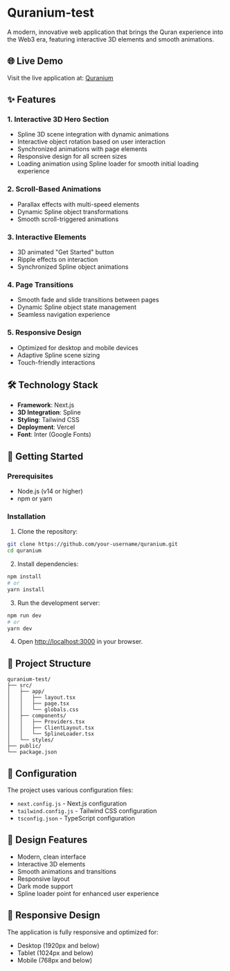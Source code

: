 # Quranium-test

A modern, innovative web application that brings the Quran experience into the Web3 era, featuring interactive 3D elements and smooth animations.

## 🌐 Live Demo

Visit the live application at: [Quranium](https://quranium-test.vercel.app/)

## ✨ Features

### 1. Interactive 3D Hero Section
- Spline 3D scene integration with dynamic animations
- Interactive object rotation based on user interaction
- Synchronized animations with page elements
- Responsive design for all screen sizes
- Loading animation using Spline loader for smooth initial loading experience

### 2. Scroll-Based Animations
- Parallax effects with multi-speed elements
- Dynamic Spline object transformations
- Smooth scroll-triggered animations

### 3. Interactive Elements
- 3D animated "Get Started" button
- Ripple effects on interaction
- Synchronized Spline object animations

### 4. Page Transitions
- Smooth fade and slide transitions between pages
- Dynamic Spline object state management
- Seamless navigation experience

### 5. Responsive Design
- Optimized for desktop and mobile devices
- Adaptive Spline scene sizing
- Touch-friendly interactions

## 🛠️ Technology Stack

- **Framework**: Next.js
- **3D Integration**: Spline
- **Styling**: Tailwind CSS
- **Deployment**: Vercel
- **Font**: Inter (Google Fonts)

## 🚀 Getting Started

### Prerequisites
- Node.js (v14 or higher)
- npm or yarn

### Installation

1. Clone the repository:
```bash
git clone https://github.com/your-username/quranium.git
cd quranium
```

2. Install dependencies:
```bash
npm install
# or
yarn install
```

3. Run the development server:
```bash
npm run dev
# or
yarn dev
```

4. Open [http://localhost:3000](http://localhost:3000) in your browser.

## 🎯 Project Structure

```
quranium-test/
├── src/
│   ├── app/
│   │   ├── layout.tsx
│   │   ├── page.tsx
│   │   └── globals.css
│   ├── components/
│   │   ├── Providers.tsx
│   │   ├── ClientLayout.tsx
│   │   └── SplineLoader.tsx
│   └── styles/
├── public/
└── package.json
```

## 🔧 Configuration

The project uses various configuration files:
- `next.config.js` - Next.js configuration
- `tailwind.config.js` - Tailwind CSS configuration
- `tsconfig.json` - TypeScript configuration

## 🎨 Design Features

- Modern, clean interface
- Interactive 3D elements
- Smooth animations and transitions
- Responsive layout
- Dark mode support
- Spline loader point for enhanced user experience

## 📱 Responsive Design

The application is fully responsive and optimized for:
- Desktop (1920px and below)
- Tablet (1024px and below)
- Mobile (768px and below)
